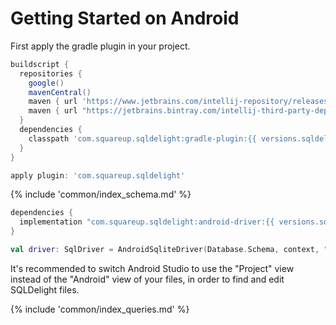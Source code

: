 # Getting Started on Android

First apply the gradle plugin in your project.

```groovy
buildscript {
  repositories {
    google()
    mavenCentral()
    maven { url 'https://www.jetbrains.com/intellij-repository/releases' }
    maven { url "https://jetbrains.bintray.com/intellij-third-party-dependencies" }
  }
  dependencies {
    classpath 'com.squareup.sqldelight:gradle-plugin:{{ versions.sqldelight }}'
  }
}

apply plugin: 'com.squareup.sqldelight'
```

{% include 'common/index_schema.md' %}

```groovy
dependencies {
  implementation "com.squareup.sqldelight:android-driver:{{ versions.sqldelight }}"
}
```
```kotlin
val driver: SqlDriver = AndroidSqliteDriver(Database.Schema, context, "test.db")
```

It's recommended to switch Android Studio to use the "Project" view instead of the "Android" view of
your files, in order to find and edit SQLDelight files.

{% include 'common/index_queries.md' %}